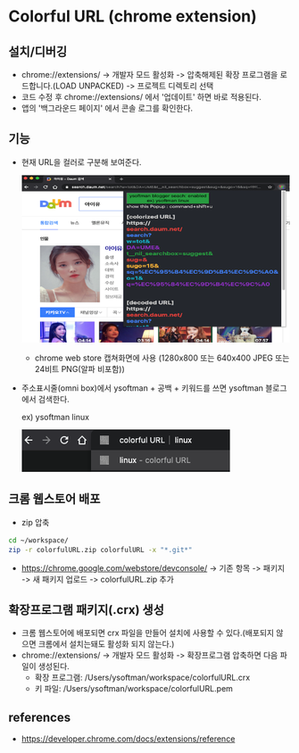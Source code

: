 # Colorful URL (chrome extension)

## 설치/디버깅

- chrome://extensions/ -> 개발자 모드 활성화 -> 압축해제된 확장 프로그램을 로드합니다.(LOAD UNPACKED) -> 프로젝트 디렉토리 선택
- 코드 수정 후 chrome://extensions/ 에서 '업데이트' 하면 바로 적용된다.
- 앱의 '백그라운드 페이지' 에서 콘솔 로그를 확인한다.

## 기능

- 현재 URL을 컬러로 구분해 보여준다.

  ![colorfulURL-screenshot1](./colorfulURL-screenshot1.png)

  - chrome web store 캡쳐화면에 사용 (1280x800 또는 640x400 JPEG 또는 24비트 PNG(알파 비포함))

- 주소표시줄(omni box)에서 ysoftman + 공백 + 키워드를 쓰면 ysoftman 블로그에서 검색한다.

  ex) ysoftman linux

  ![colorfulURL-screenshot2](./colorfulURL-screenshot2.png)

## 크롬 웹스토어 배포

- zip 압축

```bash
cd ~/workspace/
zip -r colorfulURL.zip colorfulURL -x "*.git*"
```

- <https://chrome.google.com/webstore/devconsole/> -> 기존 항목 -> 패키지 -> 새 패키지 업로드 -> colorfulURL.zip 추가

## 확장프로그램 패키지(.crx) 생성

- 크롬 웹스토어에 배포되면 crx 파일을 만들어 설치에 사용할 수 있다.(배포되지 않으면 크롬에서 설치는돼도 활성화 되지 않는다.)
- chrome://extensions/ -> 개발자 모드 활성화 -> 확장프로그램 압축하면 다음 파일이 생성된다.
  - 확장 프로그램: /Users/ysoftman/workspace/colorfulURL.crx
  - 키 파일: /Users/ysoftman/workspace/colorfulURL.pem

## references

- <https://developer.chrome.com/docs/extensions/reference>

